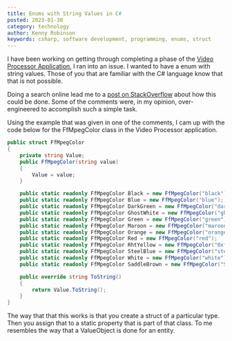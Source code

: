 ```yaml
---
title: Enums with String Values in C#
posted: 2023-01-30
category: technology
author: Kenny Robinson
keywords: csharp, software development, programming, enums, struct
---
```


I have been working on getting through completing a phase of the [Video Processor Application](#),
I ran into an issue. I wanted to have a enum with string values. Those of you that are familiar with 
the C# language know that that is not possible. 

Doing a search online lead me to a 
<a href="https://stackoverflow.com/questions/630803/associating-enums-with-strings-in-c-sharp" 
target="_blank">post on StackOverflow</a> about how this could be done. Some of the 
comments were, in my opinion, over-engineered to accomplish such a simple task. 

Using the example that was given in one of the comments, I cam up with the code below for the 
FfMpegColor class in the Video Processor application.

```csharp
public struct FfMpegColor
{
    private string Value;
    public FfMpegColor(string value)
    {
        Value = value;
    }

    public static readonly FfMpegColor Black = new FfMpegColor("black");
    public static readonly FfMpegColor Blue = new FfMpegColor("blue");
    public static readonly FfMpegColor DarkGreen = new FfMpegColor("darkGreen");
    public static readonly FfMpegColor GhostWhite = new FfMpegColor("ghostwhite");
    public static readonly FfMpegColor Green = new FfMpegColor("green");
    public static readonly FfMpegColor Maroon = new FfMpegColor("maroon");
    public static readonly FfMpegColor Orange = new FfMpegColor("orange");
    public static readonly FfMpegColor Red = new FfMpegColor("red");
    public static readonly FfMpegColor RhtYellow = new FfMpegColor("0xffc107");
    public static readonly FfMpegColor SteelBlue = new FfMpegColor("steelblue");
    public static readonly FfMpegColor White = new FfMpegColor("white");
    public static readonly FfMpegColor SaddleBrown = new FfMpegColor("SaddleBrown");

    public override string ToString()
    {
        return Value.ToString();
    }
}
```

The way that that this works is that you create a struct of a particular type. Then 
you assign that to a static property that is part of that class. 
To me resembles the way that a ValueObject is done for an entity.
